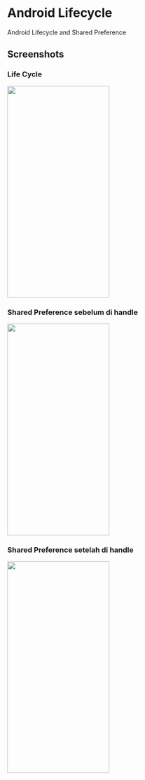 # Android Lifecycle

Android Lifecycle and Shared Preference

## Screenshots

### Life Cycle
<img src="https://github.com/nuryadincjr/android-lifecycle/blob/main/img/1.gif" width="233" height="483"> 

### Shared Preference sebelum di handle
<img src="https://github.com/nuryadincjr/android-lifecycle/blob/main/img/1.gif" width="233" height="483">

### Shared Preference setelah di handle

<img src="https://github.com/nuryadincjr/android-lifecycle/blob/main/img/1.gif" width="233" height="483">
